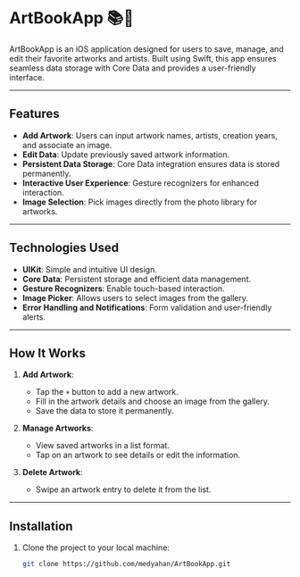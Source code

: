 # ArtBookApp 📚🎨

ArtBookApp is an iOS application designed for users to save, manage, and edit their favorite artworks and artists. Built using Swift, this app ensures seamless data storage with Core Data and provides a user-friendly interface.

---

## Features
- **Add Artwork**: Users can input artwork names, artists, creation years, and associate an image.
- **Edit Data**: Update previously saved artwork information.
- **Persistent Data Storage**: Core Data integration ensures data is stored permanently.
- **Interactive User Experience**: Gesture recognizers for enhanced interaction.
- **Image Selection**: Pick images directly from the photo library for artworks.

---

## Technologies Used
- **UIKit**: Simple and intuitive UI design.
- **Core Data**: Persistent storage and efficient data management.
- **Gesture Recognizers**: Enable touch-based interaction.
- **Image Picker**: Allows users to select images from the gallery.
- **Error Handling and Notifications**: Form validation and user-friendly alerts.

---

## How It Works
1. **Add Artwork**:
   - Tap the `+` button to add a new artwork.
   - Fill in the artwork details and choose an image from the gallery.
   - Save the data to store it permanently.

2. **Manage Artworks**:
   - View saved artworks in a list format.
   - Tap on an artwork to see details or edit the information.

3. **Delete Artwork**:
   - Swipe an artwork entry to delete it from the list.

---

## Installation
1. Clone the project to your local machine:
   ```bash
   git clone https://github.com/medyahan/ArtBookApp.git
